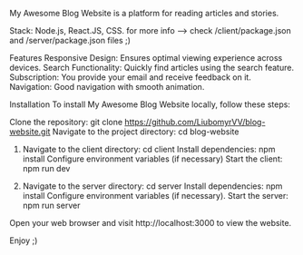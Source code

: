 My Awesome Blog Website is a platform for reading articles and stories.

Stack:
Node.js, React.JS, CSS.
for more info --> check /client/package.json and /server/package.json files ;)

Features
Responsive Design: Ensures optimal viewing experience across devices.
Search Functionality: Quickly find articles using the search feature.
Subscription: You provide your email and receive feedback on it.
Navigation: Good navigation with smooth animation.

Installation
To install My Awesome Blog Website locally, follow these steps:

Clone the repository: git clone https://github.com/LiubomyrVV/blog-website.git
Navigate to the project directory: cd blog-website

1. Navigate to the client directory: cd client
Install dependencies: npm install
Configure environment variables (if necessary)
Start the client: npm run dev

3. Navigate to the server directory: cd server
Install dependencies: npm install
Configure environment variables (if necessary).
Start the server: npm run server

Open your web browser and visit http://localhost:3000 to view the website.

Enjoy ;)
